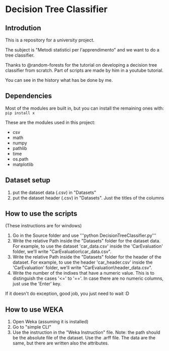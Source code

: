 # Decision Tree Classifier

## Introdution
This is a repository for a university project. 

The subject is "Metodi statistici per l'apprendimento" and we want to do a tree classifier.

Thanks to @random-forests for the tutorial on developing a decision tree classifier from scratch. Part of scripts are made by him in a youtube tutorial.

You can see in the history what has be done by me.


## Dependencies
Most of the modules are built in, but you can install the remaining ones with: ```pip install x```

These are the modules used in this project:
- csv
- math
- numpy
- pathlib
- time
- os.path
- matplotlib

## Dataset setup

1. put the dataset data (.csv) in  "Datasets"
2. put the dataset header (.csv) in  "Datasets". Just the titles of the columns


## How to use the scripts
(These instructions are for windows)
1. Go in the Source folder and use  '''python DecisionTreeClassifier.py'''
2. Write the relative Path inside the "Datasets" folder for the dataset data. For example, to use the dataset 'car_data.csv' inside the 'CarEvaluation' folder, we'll write "CarEvaluation\car_data.csv".
3. Write the relative Path inside the "Datasets" folder for the header of the dataset. For example, to use the header 'car_header.csv' inside the 'CarEvaluation' folder, we'll write "CarEvaluation\header_data.csv".
4. Write the number of the indixes that have a numeric value. This is to distinguish the cases '<=' to '=='. In case there are no numeric columns, just use the 'Enter' key.

If it doesn't do exception, good job, you just need to wait :D 

## How to use WEKA

1. Open Weka (assuming it is installed)
2. Go to "simple CLI"
3. Use the instruction in the "Weka Instruction" file.
Note: the path should be the absolute file of the dataset. Use the .arff file. The data are the same, but there are written also the attributes.


